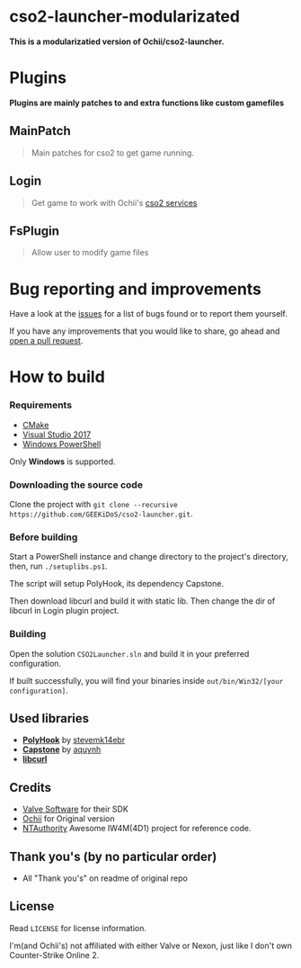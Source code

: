 # cso2-launcher-modularizated

**This is a modularizatied version of Ochii/cso2-launcher.**

# Plugins

**Plugins are mainly patches to and extra functions like custom gamefiles**

## MainPatch

> Main patches for cso2 to get game running.

## Login

> Get game to work with Ochii's [cso2 services](https://github.com/Ochii/cso2-master-services)

## FsPlugin

> Allow user to modify game files


# Bug reporting and improvements
Have a look at the [issues](https://github.com/GEEKiDoS/cso2-launcher/issues) for a list of bugs found or to report them yourself.

If you have any improvements that you would like to share, go ahead and [open a pull request](https://github.com/GEEKiDoS/cso2-launcher/pulls).

# How to build

### Requirements
- [CMake](https://cmake.org/download/)
- [Visual Studio 2017](https://www.visualstudio.com/downloads/)
- [Windows PowerShell](https://docs.microsoft.com/en-us/powershell/scripting/setup/installing-windows-powershell)

Only **Windows** is supported.

### Downloading the source code
Clone the project with ```git clone --recursive https://github.com/GEEKiDoS/cso2-launcher.git```.

### Before building
Start a PowerShell instance and change directory to the project's directory, then, run ```./setuplibs.ps1```.

The script will setup PolyHook, its dependency Capstone.

Then download libcurl and build it with static lib. Then change the dir of libcurl in Login plugin project.

### Building
Open the solution ```CSO2Launcher.sln``` and build it in your preferred configuration.

If built successfully, you will find your binaries inside ```out/bin/Win32/[your configuration]```.

## Used libraries
- **[PolyHook](https://github.com/stevemk14ebr/PolyHook)** by [stevemk14ebr](https://github.com/stevemk14ebr)
- **[Capstone](https://github.com/aquynh/capstone)** by [aquynh](https://github.com/aquynh/capstone)
- **[libcurl](https://curl.haxx.se/libcurl/)**

## Credits
- [Valve Software](https://github.com/ValveSoftware/source-sdk-2013) for their SDK
- [Ochii](https://github.com/Ochii) for Original version
- [NTAuthority](https://twitter.com/ntauthority) Awesome IW4M(4D1) project for reference code.

## Thank you's (by no particular order)
- All "Thank you's" on readme of original repo

## License
Read ```LICENSE``` for license information.

I'm(and Ochii's) not affiliated with either Valve or Nexon, just like I don't own Counter-Strike Online 2.
